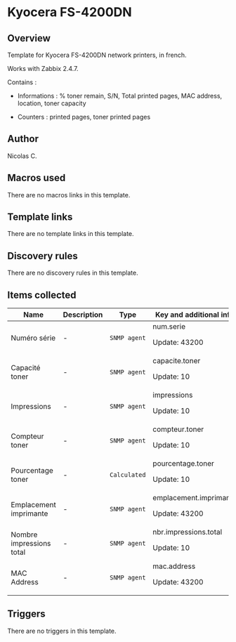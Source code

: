 # Kyocera FS-4200DN

## Overview

Template for Kyocera FS-4200DN network printers, in french.


Works with Zabbix 2.4.7.


Contains :


- Informations : % toner remain, S/N, Total printed pages, MAC address, location, toner capacity


- Counters : printed pages, toner printed pages



## Author

Nicolas C.

## Macros used

There are no macros links in this template.

## Template links

There are no template links in this template.

## Discovery rules

There are no discovery rules in this template.

## Items collected

|Name|Description|Type|Key and additional info|
|----|-----------|----|----|
|Numéro série|<p>-</p>|`SNMP agent`|num.serie<p>Update: 43200</p>|
|Capacité toner|<p>-</p>|`SNMP agent`|capacite.toner<p>Update: 10</p>|
|Impressions|<p>-</p>|`SNMP agent`|impressions<p>Update: 10</p>|
|Compteur toner|<p>-</p>|`SNMP agent`|compteur.toner<p>Update: 10</p>|
|Pourcentage toner|<p>-</p>|`Calculated`|pourcentage.toner<p>Update: 10</p>|
|Emplacement imprimante|<p>-</p>|`SNMP agent`|emplacement.imprimante<p>Update: 43200</p>|
|Nombre impressions total|<p>-</p>|`SNMP agent`|nbr.impressions.total<p>Update: 10</p>|
|MAC Address|<p>-</p>|`SNMP agent`|mac.address<p>Update: 43200</p>|
## Triggers

There are no triggers in this template.

